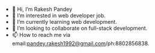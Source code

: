 - 👋 Hi, I’m Rakesh Pandey
- 👀 I’m interested in web developer job.
- 🌱 I’m currently learning web development.
- 💞️ I’m looking to collaborate on full-stack development.
- 📫 How to reach me via email:pandey.rakesh1992@gmail.com/ph:8802856838.

<!---
RAKESHPANDEY12/RAKESHPANDEY12 is a ✨ special ✨ repository because its `README.md` (this file) appears on your GitHub profile.
You can click the Preview link to take a look at your changes.
--->
